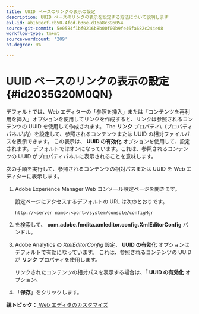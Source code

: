 ```yaml
---
title: UUID ベースのリンクの表示の設定
description: UUID ベースのリンクの表示を設定する方法について説明します
exl-id: ab1b0ecf-cb50-4fcd-b36e-d16a8c396054
source-git-commit: 5e0584f1bf0216b8b00f00b9fe46fa682c244e08
workflow-type: tm+mt
source-wordcount: '209'
ht-degree: 0%

---
```


# UUID ベースのリンクの表示の設定 {#id2035G20M0QN}

デフォルトでは、Web エディターの「参照を挿入」または「コンテンツを再利用を挿入」オプションを使用してリンクを作成すると、リンクは参照されるコンテンツの UUID を使用して作成されます。 The **リンク** プロパティ\（プロパティパネル\内）を設定して、参照されるコンテンツまたは UUID の相対ファイルパスを表示できます。 この表示は、 **UUID の有効化** オプションを使用して、設定されます。 デフォルトではオンになっています。これは、参照されるコンテンツの UUID がプロパティパネルに表示されることを意味します。

次の手順を実行して、参照されるコンテンツの相対パスまたは UUID を Web エディターに表示します。

1. Adobe Experience Manager Web コンソール設定ページを開きます。

   設定ページにアクセスするデフォルトの URL は次のとおりです。

   ```http
   http://<server name>:<port>/system/console/configMgr
   ```

1. を検索して、 **com.adobe.fmdita.xmleditor.config.XmlEditorConfig** バンドル。

1. Adobe Analytics の *XmlEditorConfig* 設定、 **UUID の有効化** オプションはデフォルトで有効になっています。 これは、参照されるコンテンツの UUID が **リンク** プロパティを使用します。

   リンクされたコンテンツの相対パスを表示する場合は、「 **UUID の有効化** オプション。

1. 「**保存**」をクリックします。


**親トピック：**[ Web エディタのカスタマイズ](conf-web-editor.md)
